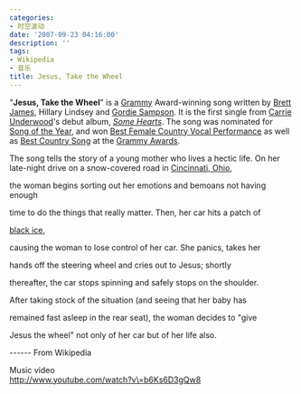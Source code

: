 ```yaml
---
categories:
- 时空波动
date: '2007-09-23 04:16:00'
description: ''
tags:
- Wikipedia
- 音乐
title: Jesus, Take the Wheel
---
```

"**Jesus, Take the Wheel**" is a [Grammy](http://en.wikipedia.org/wiki/Grammy "Grammy") Award\-winning song written by [Brett James](http://en.wikipedia.org/wiki/Brett_James "Brett James"), Hillary Lindsey and [Gordie Sampson](http://en.wikipedia.org/wiki/Gordie_Sampson "Gordie Sampson"). It is the first single from [Carrie Underwood](http://en.wikipedia.org/wiki/Carrie_Underwood "Carrie Underwood")'s debut album, *[Some Hearts](http://en.wikipedia.org/wiki/Some_Hearts "Some Hearts")*. The song was nominated for [Song of the Year](http://en.wikipedia.org/wiki/Song_of_the_Year "Song of the Year"), and won [Best Female Country Vocal Performance](http://en.wikipedia.org/wiki/Best_Female_Country_Vocal_Performance "Best Female Country Vocal Performance") as well as [Best Country Song](http://en.wikipedia.org/wiki/Best_Country_Song "Best Country Song") at the [Grammy Awards](http://en.wikipedia.org/wiki/Grammy_Awards "Grammy Awards").  
  
The song tells the story of a young mother who lives a hectic life. On her late\-night drive on a snow\-covered road in [Cincinnati, Ohio](http://en.wikipedia.org/wiki/Cincinnati,_Ohio "Cincinnati, Ohio"),

the woman begins sorting out her emotions and bemoans not having enough

time to do the things that really matter. Then, her car hits a patch of

[black ice](http://en.wikipedia.org/wiki/Black_ice "Black ice"),

causing the woman to lose control of her car. She panics, takes her

hands off the steering wheel and cries out to Jesus; shortly

thereafter, the car stops spinning and safely stops on the shoulder.

After taking stock of the situation (and seeing that her baby has

remained fast asleep in the rear seat), the woman decides to "give

Jesus the wheel" not only of her car but of her life also.  
  
\-\-\-\-\-\- From Wikipedia  
  
  
Music video  
http://www.youtube.com/watch?v\=b6Ks6D3gQw8  


